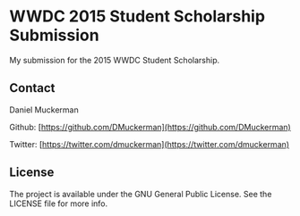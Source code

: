 # WWDC 2015 Student Scholarship Submission

My submission for the 2015 WWDC Student Scholarship.

## Contact

Daniel Muckerman

Github: [https://github.com/DMuckerman](https://github.com/DMuckerman)

Twitter: [https://twitter.com/dmuckerman](https://twitter.com/dmuckerman)


## License

The project is available under the GNU General Public License. See the LICENSE file for more info.
